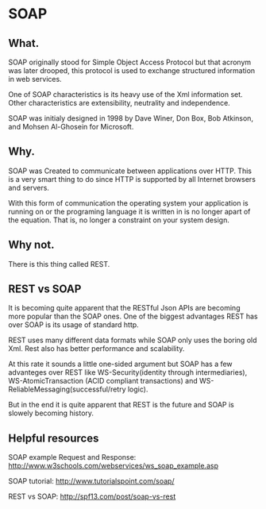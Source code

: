 # SOAP

## What.

SOAP originally stood for Simple Object Access Protocol but that acronym was later drooped, this protocol is used to exchange structured information in web services. 

One of SOAP characteristics is its heavy use of the Xml information set. Other characteristics are extensibility, neutrality and independence.

SOAP was initialy designed in 1998 by Dave Winer, Don Box, Bob Atkinson, and Mohsen Al-Ghosein for Microsoft.

## Why.

SOAP was Created to communicate between applications over HTTP. This is a very smart thing to do since HTTP is supported by all Internet browsers and servers. 

With this form of communication the operating system your application is running on or the programing language it is written in is no longer apart of the equation. That is, no longer a constraint on your system design. 

## Why not.

There is this thing called REST.

## REST vs SOAP

It is becoming quite apparent that the RESTful Json APIs are becoming more popular than the SOAP ones. One of the biggest advantages REST has over SOAP is its usage of standard http. 

REST uses many different data formats while SOAP only uses the boring old Xml. Rest also has better performance and scalability. 

At this rate it sounds a little one-sided argument but SOAP has a few advanteges over REST like WS-Security(identity through intermediaries), WS-AtomicTransaction (ACID compliant transactions) and WS-ReliableMessaging(successful/retry logic).

But in the end it is quite apparent that REST is the future and SOAP is slowely becoming history.

## Helpful resources

SOAP example Request and Response:
http://www.w3schools.com/webservices/ws_soap_example.asp

SOAP tutorial:
http://www.tutorialspoint.com/soap/

REST vs SOAP:
http://spf13.com/post/soap-vs-rest
